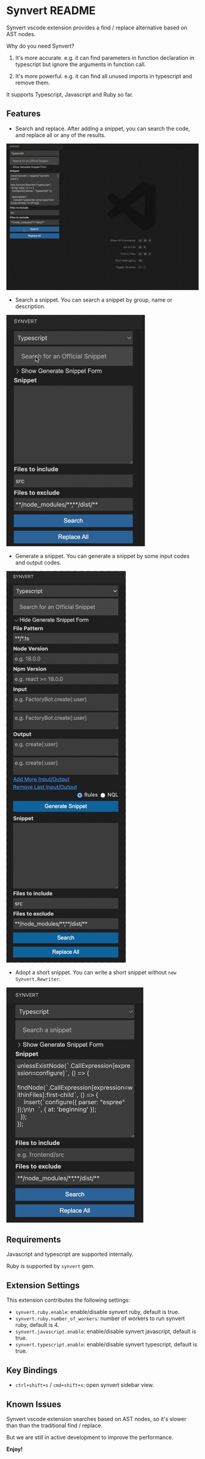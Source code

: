 # Synvert README

Synvert vscode extension provides a find / replace alternative based on AST nodes.

Why do you need Synvert?

1. It's more accurate. e.g. it can find parameters in function declaration in typescript but ignore the arguments in function call.

2. It's more powerful. e.g. it can find all unused imports in typescript and remove them.

It supports Typescript, Javascript and Ruby so far.

## Features

- Search and replace. After adding a snippet, you can search the code, and replace all or any of the results.

![Search and Replace](demos/search-and-replace-1.gif)

- Search a snippet. You can search a snippet by group, name or description.

![Search snippet](demos/search-snippet-1.gif)

- Generate a snippet. You can generate a snippet by some input codes and output codes.

![Generate snippet](demos/generate-snippet-1.gif)

- Adopt a short snippet. You can write a short snippet without `new Synvert.Rewriter`.

![Short snippet](demos/short-snippet-1.png)

## Requirements

Javascript and typescript are supported internally.

Ruby is supported by `synvert` gem.

## Extension Settings

This extension contributes the following settings:

* `synvert.ruby.enable`: enable/disable synvert ruby, default is true.
* `synvert.ruby.number_of_workers`: number of workers to run synvert ruby, default is 4.
* `synvert.javascript.enable`: enable/disable synvert javascript, default is true.
* `synvert.typescript.enable`: enable/disable synvert typescript, default is true.

## Key Bindings

* `ctrl+shift+s` / `cmd+shift+s`: open synvert sidebar view.

## Known Issues

Synvert vscode extension searches based on AST nodes, so it's slower than than the traditional find / replace.

But we are still in active development to improve the performance.

**Enjoy!**

